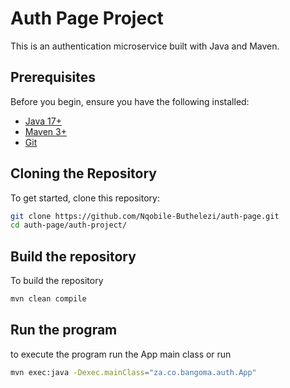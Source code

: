 # Auth Page Project

This is an authentication microservice built with Java and Maven.

## Prerequisites

Before you begin, ensure you have the following installed:

- [Java 17+](https://www.oracle.com/java/technologies/javase-jdk17-downloads.html)
- [Maven 3+](https://maven.apache.org/download.cgi)
- [Git](https://git-scm.com/downloads)

## Cloning the Repository

To get started, clone this repository:

```sh
git clone https://github.com/Nqobile-Buthelezi/auth-page.git
cd auth-page/auth-project/
```

## Build the repository

To build the repository

```sh
mvn clean compile
```

## Run the program

to execute the program run the App main class or run

```sh
mvn exec:java -Dexec.mainClass="za.co.bangoma.auth.App"
```

